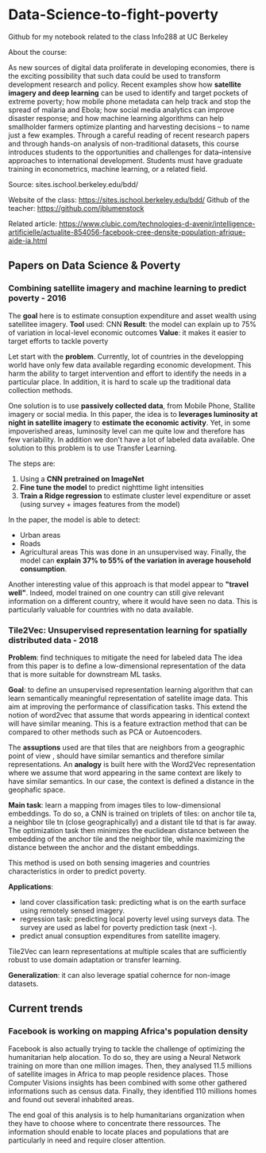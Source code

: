 # Data-Science-to-fight-poverty
Github for my notebook related to the class Info288 at UC Berkeley

About the course:

As new sources of digital data proliferate in developing economies, there is the exciting possibility that such data could be used to transform development research and policy. Recent examples show how **satellite imagery and deep learning** can be used to identify and target pockets of extreme poverty; how mobile phone metadata can help track and stop the spread of malaria and Ebola; how social media analytics can improve disaster response; and how machine learning algorithms can help smallholder farmers optimize planting and harvesting decisions – to name just a few examples. Through a careful reading of recent research papers and through hands-on analysis of non-traditional datasets, this course introduces students to the opportunities and challenges for data–intensive approaches to international development. Students must have graduate training in econometrics, machine learning, or a related field.

Source: sites.ischool.berkeley.edu/bdd/

Website of the class: https://sites.ischool.berkeley.edu/bdd/
Github of the teacher: https://github.com/jblumenstock

Related article: https://www.clubic.com/technologies-d-avenir/intelligence-artificielle/actualite-854056-facebook-cree-densite-population-afrique-aide-ia.html

## Papers on Data Science & Poverty

### Combining satellite imagery and machine learning to predict poverty - 2016

The **goal** here is to estimate consuption expenditure and asset wealth using satellitee imagery.
**Tool** used: CNN
**Result**: the model can explain up to 75% of variation in local-level economic outcomes
**Value**: it makes it easier to target efforts to tackle poverty

Let start with the **problem**. Currently, lot of countries in the developping world have only few data available regarding economic development. This harm the ability to target intervention and effort to identify the needs in a particular place. In addition, it is hard to scale up the traditional data collection methods. 

One solution is to use **passively collected data**, from Mobile Phone, Stallite imagery or social media. In this paper, the idea is to **leverages luminosity at night in satellite imagery** to **estimate the economic activity**. Yet, in some impoverished areas, luminosity level can me quite low and therefore has few variability. In addition we don't have a lot of labeled data available. One solution to this problem is to use Transfer Learning. 

The steps are:
1. Using a **CNN pretrained on ImageNet**
2. **Fine tune the model** to predict nighttime light intensities
3. **Train a Ridge regression** to estimate cluster level expenditure or asset (using survey + images features from the model)

In the paper, the model is able to detect:
- Urban areas 
- Roads
- Agricultural areas
This was done in an unsupervised way. Finally, the model can **explain 37% to 55% of the variation in average household consumption**. 

Another interesting value of this approach is that model appear to **"travel well"**. Indeed, model trained on one country can still give relevant information on a different country, where it would have seen no data. This is particularly valuable for countries with no data available.


### Tile2Vec: Unsupervised representation learning for spatially distributed data - 2018

**Problem**: find techniques to mitigate the need for labeled data
The idea from this paper is to define a low-dimensional representation of the data that is more suitable for downstream ML tasks. 

**Goal**: to define an unsupervised representation learning algorithm that can learn semantically meaningful representation of satellite image data. This aim at improving the performance of classification tasks. This extend the notion of word2vec that assume that words appearing in identical context will have similar meaning. This is a feature extraction method that can be compared to other methods such as PCA or Autoencoders. 

The **assuptions** used are that tiles that are neighbors from a geographic point of view , should have similar semantics and therefore similar representations. An **analogy** is built here with the Word2Vec representation where we assume that word appearing in the same context are likely to have similar semantics. In our case, the context is defined a distance in the geophafic space. 

**Main task**: learn a mapping from images tiles to low-dimensional embeddings. To do so, a CNN is trained on triplets of tiles: on anchor tile ta, a neighbor tile tn (close geographically) and a distant tile td that is far away. The optimization task then minimizes the euclidean distance between the embedding of the anchor tile and the neighbor tile, while maximizing the distance between the anchor and the distant embeddings.  

This method is used on both sensing imageries and countries characteristics in order to predict poverty. 

**Applications**:
- land cover classification task: predicting what is on the earth surface using remotely sensed imagery. 
- regression task: predicting local poverty level using surveys data. The survey are used as label for poverty prediction task (next -).
- predict anual consuption expenditures from satellite imagery. 

Tile2Vec can learn representations at multiple scales that are sufficiently robust to use domain adaptation or transfer learning. 

**Generalization**: it can also leverage spatial cohernce for non-image datasets.

## Current trends

### Facebook is working on mapping Africa's population density 

Facebook is also actually trying to tackle the challenge of optimizing the humanitarian help alocation. To do so, they are using a Neural Network training on more than one million images. Then, they analysed 11.5 millions of satellite images in Africa to map people residence places. Those Computer Visions insights has been combined with some other gathered informations such as census data. Finally, they identified 110 millions homes and found out several inhabited areas. 

The end goal of this analysis is to help humanitarians organization when they have to choose where to concentrate there ressources. The information should enable to locate places and populations that are particularly in need and require closer attention. 
